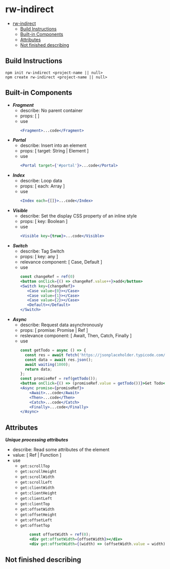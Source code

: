 
# rw-indirect

- [rw-indirect](#rw-indirect)
  - [Build Instructions](#build-instructions)
  - [Built-in Components](#built-in-components)
  - [Attributes](#attributes)
  - [Not finished describing](#not-finished-describing)

## Build Instructions

```
npm init rw-indirect <project-name || null>
npm create rw-indirect <project-name || null>
```

## Built-in Components

- ***Fragment***
  - describe: No parent container
  - props: [  ]
  - use
    ```jsx
    <Fragment>...code</Fragment>
    ```
- ***Portal***
  - describe: Insert into an element
  - props: [ target: String | Element ]
  - use
    ```jsx
    <Portal target={'#portal'}>...code</Portal>
    ```
- ***Index***
  - describe: Loop data
  - props: [ each: Array ]
  - use
    ```jsx
    <Index each={[]}>...code</Index>
    ```
- ***Visible***
  - describe: Set the display CSS property of an inline style
  - props: [ key: Boolean ]
  - use
    ```jsx
    <Visible key={true}>...code</Visible>
    ```
- ***Switch***
  - describe: Tag Switch
  - props: [ key: any ]
  - relevance component: [ Case, Default ]
  - use
    ```jsx
    const changeRef = ref(0)
    <button onClick={() => changeRef.value++}>add</button>
    <Switch key={changeRef}>
       <Case value={0}></Case>
       <Case value={1}></Case>
       <Case value={2}></Case>
       <Default></Default>
    </Switch>
    ```
- ***Async***
  - describe: Request data asynchronously
  - props: [ promise: Promise | Ref ]
  - reslevance component: [ Await, Then, Catch, Finally ]
  - use
    ```jsx
    const getTodo = async () => {
      const res = await fetch('https://jsonplaceholder.typicode.com/todos/1');
      const data = await res.json();
      await waiting(1000);
      return data;
  	};
    const promiseRef = ref(getTodo());
    <button onClick={() => (promiseRef.value = getTodo())}>Get Todo</button>
    <Async promise={promiseRef}>
        <Await>...code</Await>
        <Then>...code</Then>
        <Catch>...code</Catch>
        <Finally>...code</Finally>
    </Async>
    ```

## Attributes

***Unique processing attributes***
- describe: Read some attributes of the element
- value: [ Ref | Function ]
- use
  - `get:scrollTop`
  - `get:scrollHeight`
  - `get:scrollWidth`
  - `get:scrollLeft`
  - `get:clientWidth`
  - `get:clientHeight`
  - `get:clientLeft`
  - `get:clientTop`
  - `get:offsetWidth`
  - `get:offsetHeight`
  - `get:offsetLeft`
  - `get:offsetTop`
    ```jsx
        const offsetWidth = ref(0);
        <div get:offsetWidth={offsetWidth}></div>
        <div get:offsetWidth={(width) => (offsetWidth.value = width)}></div>
    ```

## Not finished describing

